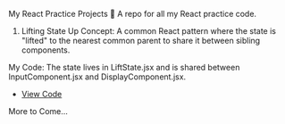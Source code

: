 My React Practice Projects 🚀
A repo for all my React practice code.

1. Lifting State Up
Concept: A common React pattern where the state is "lifted" to the nearest common parent to share it between sibling components.

My Code: The state lives in LiftState.jsx and is shared between InputComponent.jsx and DisplayComponent.jsx.

- [View Code](src/lifting-state)

More to Come...